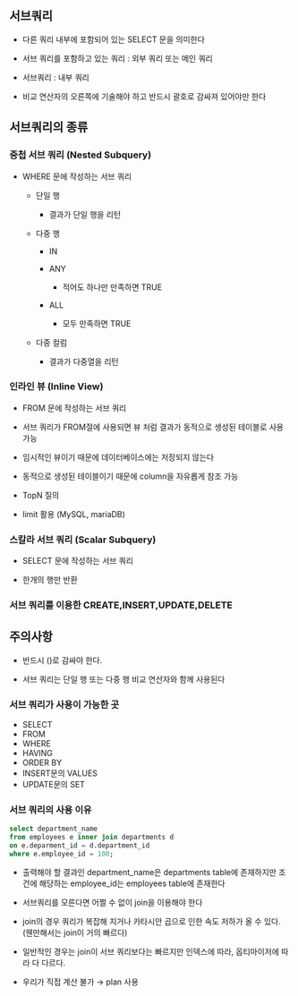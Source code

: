 ## 서브쿼리

- 다른 쿼리 내부에 포함되어 있는 SELECT 문을 의미한다

- 서브 쿼리를 포함하고 있는 쿼리 : 외부 쿼리 또는 메인 쿼리
- 서브쿼리 : 내부 쿼리
- 비교 연산자의 오른쪽에 기술해야 하고 반드시 괄호로 감싸져 있어야만 한다

## 서브쿼리의 종류

### 중첩 서브 쿼리 (Nested Subquery)

- WHERE 문에 작성하는 서브 쿼리

    - 단일 행
    
        - 결과가 단일 행을 리턴
    - 다중 행
        - IN
        
        - ANY
            - 적어도 하나만 만족하면 TRUE
        - ALL
            - 모두 만족하면 TRUE
    - 다중 컬럼
        - 결과가 다중열을 리턴

### 인라인 뷰 (Inline View)

- FROM 문에 작성하는 서브 쿼리

- 서브 쿼리가 FROM절에 사용되면 뷰 처럼 결과가 동적으로 생성된 테이블로 사용 가능
- 임시적인 뷰이기 때문에 데이터베이스에는 저장되지 않는다
- 동적으로 생성된 테이블이기 때문에 column을 자유롭게 참조 가능
- TopN 질의
- limit 활용 (MySQL, mariaDB)

### 스칼라 서브 쿼리 (Scalar Subquery)

- SELECT 문에 작성하는 서브 쿼리

- 한개의 행만 반환

### 서브 쿼리를 이용한 CREATE,INSERT,UPDATE,DELETE

## 주의사항

- 반드시 ()로 감싸야 한다.

- 서브 쿼리는 단일 행 또는 다중 행 비교 연산자와 함께 사용된다

### 서브 쿼리가 사용이 가능한 곳

- SELECT
- FROM
- WHERE
- HAVING
- ORDER BY
- INSERT문의 VALUES
- UPDATE문의 SET

### 서브 쿼리의 사용 이유

```sql
select department_name
from employees e inner join departments d
on e.deparment_id = d.department_id
where e.employee_id = 100;
```

- 출력해야 할 결과인 department_name은 departments table에 존재하지만
조건에 해당하는 employee_id는 employees table에 존재한다
- 서브쿼리를 모른다면 어쩔 수 없이 join을 이용해야 한다

- join의 경우 쿼리가 복잡해 지거나 카타시안 곱으로 인한 속도 저하가 올 수 있다.
(웬만해서는 join이 거의 빠르다)
- 일반적인 경우는 join이 서브 쿼리보다는 빠르지만 인덱스에 따라, 옵티마이저에 따라 다 다르다.
- 우리가 직접 계산 불가 → plan 사용
